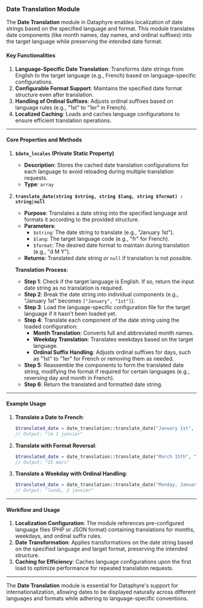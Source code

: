 ### Date Translation Module

The **Date Translation** module in Dataphyre enables localization of date strings based on the specified language and format. This module translates date components (like month names, day names, and ordinal suffixes) into the target language while preserving the intended date format.

#### Key Functionalities

1. **Language-Specific Date Translation**: Transforms date strings from English to the target language (e.g., French) based on language-specific configurations.
2. **Configurable Format Support**: Maintains the specified date format structure even after translation.
3. **Handling of Ordinal Suffixes**: Adjusts ordinal suffixes based on language rules (e.g., "1st" to "1er" in French).
4. **Localized Caching**: Loads and caches language configurations to ensure efficient translation operations.

---

#### Core Properties and Methods

1. **`$date_locales` (Private Static Property)**
   - **Description**: Stores the cached date translation configurations for each language to avoid reloading during multiple translation requests.
   - **Type**: `array`

2. **`translate_date(string $string, string $lang, string $format) : string|null`**
   - **Purpose**: Translates a date string into the specified language and formats it according to the provided structure.
   - **Parameters**:
     - `$string`: The date string to translate (e.g., "January 1st").
     - `$lang`: The target language code (e.g., "fr" for French).
     - `$format`: The desired date format to maintain during translation (e.g., "d M Y").
   - **Returns**: Translated date string or `null` if translation is not possible.

   **Translation Process**:
   - **Step 1**: Check if the target language is English. If so, return the input date string as no translation is required.
   - **Step 2**: Break the date string into individual components (e.g., "January 1st" becomes `["January", "1st"]`).
   - **Step 3**: Load the language-specific configuration file for the target language if it hasn't been loaded yet.
   - **Step 4**: Translate each component of the date string using the loaded configuration:
     - **Month Translation**: Converts full and abbreviated month names.
     - **Weekday Translation**: Translates weekdays based on the target language.
     - **Ordinal Suffix Handling**: Adjusts ordinal suffixes for days, such as "1st" to "1er" for French or removing them as needed.
   - **Step 5**: Reassemble the components to form the translated date string, modifying the format if required for certain languages (e.g., reversing day and month in French).
   - **Step 6**: Return the translated and formatted date string.

---

#### Example Usage

1. **Translate a Date to French**:
   ```php
   $translated_date = date_translation::translate_date("January 1st", "fr", "d M Y");
   // Output: "le 1 janvier"
   ```

2. **Translate with Format Reversal**:
   ```php
   $translated_date = date_translation::translate_date("March 15th", "fr", "F jS");
   // Output: "15 mars"
   ```

3. **Translate a Weekday with Ordinal Handling**:
   ```php
   $translated_date = date_translation::translate_date("Monday, January 2nd", "fr", "l, F jS");
   // Output: "lundi, 2 janvier"
   ```

---

#### Workflow and Usage

1. **Localization Configuration**: The module references pre-configured language files (PHP or JSON format) containing translations for months, weekdays, and ordinal suffix rules.
2. **Date Transformation**: Applies transformations on the date string based on the specified language and target format, preserving the intended structure.
3. **Caching for Efficiency**: Caches language configurations upon the first load to optimize performance for repeated translation requests.

---

The **Date Translation** module is essential for Dataphyre's support for internationalization, allowing dates to be displayed naturally across different languages and formats while adhering to language-specific conventions.